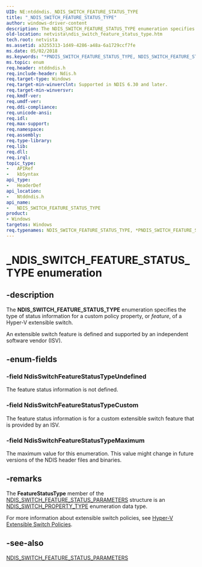 ```yaml
---
UID: NE:ntddndis._NDIS_SWITCH_FEATURE_STATUS_TYPE
title: "_NDIS_SWITCH_FEATURE_STATUS_TYPE"
author: windows-driver-content
description: The NDIS_SWITCH_FEATURE_STATUS_TYPE enumeration specifies the type of status information for a custom policy property, or feature, of a Hyper-V extensible switch.
old-location: netvista\ndis_switch_feature_status_type.htm
tech.root: netvista
ms.assetid: a3255313-1d49-4286-a48a-6a1729ccf7fe
ms.date: 05/02/2018
ms.keywords: "*PNDIS_SWITCH_FEATURE_STATUS_TYPE, NDIS_SWITCH_FEATURE_STATUS_TYPE, NDIS_SWITCH_FEATURE_STATUS_TYPE enumeration [Network Drivers Starting with Windows Vista], NdisSwitchFeatureStatusTypeCustom, NdisSwitchFeatureStatusTypeMaximum, NdisSwitchFeatureStatusTypeUndefined, PNDIS_SWITCH_FEATURE_STATUS_TYPE, PNDIS_SWITCH_FEATURE_STATUS_TYPE enumeration pointer [Network Drivers Starting with Windows Vista], _NDIS_SWITCH_FEATURE_STATUS_TYPE, netvista.ndis_switch_feature_status_type, ntddndis/NDIS_SWITCH_FEATURE_STATUS_TYPE, ntddndis/NdisSwitchFeatureStatusTypeCustom, ntddndis/NdisSwitchFeatureStatusTypeMaximum, ntddndis/NdisSwitchFeatureStatusTypeUndefined, ntddndis/PNDIS_SWITCH_FEATURE_STATUS_TYPE"
ms.topic: enum
req.header: ntddndis.h
req.include-header: Ndis.h
req.target-type: Windows
req.target-min-winverclnt: Supported in NDIS 6.30 and later.
req.target-min-winversvr: 
req.kmdf-ver: 
req.umdf-ver: 
req.ddi-compliance: 
req.unicode-ansi: 
req.idl: 
req.max-support: 
req.namespace: 
req.assembly: 
req.type-library: 
req.lib: 
req.dll: 
req.irql: 
topic_type:
-	APIRef
-	kbSyntax
api_type:
-	HeaderDef
api_location:
-	Ntddndis.h
api_name:
-	NDIS_SWITCH_FEATURE_STATUS_TYPE
product:
- Windows
targetos: Windows
req.typenames: NDIS_SWITCH_FEATURE_STATUS_TYPE, *PNDIS_SWITCH_FEATURE_STATUS_TYPE
---
```


# _NDIS_SWITCH_FEATURE_STATUS_TYPE enumeration


## -description



The <b>NDIS_SWITCH_FEATURE_STATUS_TYPE</b> enumeration specifies the type of status information for a custom policy property, or <i>feature</i>, of a Hyper-V extensible switch.

An extensible switch feature is defined and supported by an independent software vendor (ISV).




## -enum-fields




### -field NdisSwitchFeatureStatusTypeUndefined

The feature status information is not defined.


### -field NdisSwitchFeatureStatusTypeCustom

The feature status information is for a custom extensible switch feature that is provided by an ISV.




### -field NdisSwitchFeatureStatusTypeMaximum

The maximum value for this enumeration. This value might change in future versions of the NDIS header files and binaries.




## -remarks



The <b>FeatureStatusType</b> member of the  <a href="https://msdn.microsoft.com/library/windows/hardware/hh598208">NDIS_SWITCH_FEATURE_STATUS_PARAMETERS</a> structure is an <a href="https://msdn.microsoft.com/library/windows/hardware/hh598257">NDIS_SWITCH_PROPERTY_TYPE</a> enumeration data type.

For more information about extensible switch  policies, see <a href="https://msdn.microsoft.com/8AB85E48-EF37-4D42-873B-34D4835AF22E">Hyper-V Extensible Switch Policies</a>.






## -see-also




<b></b>



<a href="https://msdn.microsoft.com/library/windows/hardware/hh598208">NDIS_SWITCH_FEATURE_STATUS_PARAMETERS</a>
 

 

